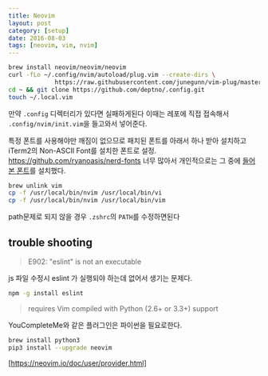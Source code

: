 ```yaml
---
title: Neovim
layout: post
category: [setup]
date: 2016-08-03
tags: [neovim, vim, nvim]
---
```


``` bash
brew install neovim/neovim/neovim
curl -fLo ~/.config/nvim/autoload/plug.vim --create-dirs \
		     https://raw.githubusercontent.com/junegunn/vim-plug/master/plug.vim
cd ~ && git clone https://github.com/deptno/.config.git
touch ~/.local.vim
```

만약 `.config` 디렉터리가 있다면 실패하게된다 이때는 레포에 직접 접속해서 `.config/nvim/init.vim`을 들고와서 넣어준다.

특정 폰트를 사용해야만 깨짐이 없으므로 패치된 폰트를 아래서 하나 받아 설치하고 iTerm2의 Non-ASCII Font를 설치한 폰트로 설정.
<https://github.com/ryanoasis/nerd-fonts> 너무 많아서 개인적으로는 그 중에 [들어본 폰트](https://github.com/ryanoasis/nerd-fonts/blob/master/patched-fonts/DroidSansMono/additional-variations/Droid%20Sans%20Mono%20for%20Powerline%20Nerd%20Font%20Plus%20Font%20Awesome%20Mono%20Windows%20Compatible.otf)를 설치했다.

``` zsh
brew unlink vim
cp -f /usr/local/bin/nvim /usr/local/bin/vi
cp -f /usr/local/bin/nvim /usr/local/bin/vim
```

path문제로 되지 않을 경우 `.zshrc`의 `PATH`를 수정하면된다

## trouble shooting

> E902: "eslint" is not an executable

js 파일 수정시 eslint 가 실행되야 하는데 없어서 생기는 문제다.

``` bash
npm -g install eslint
```

> requires Vim compiled with Python (2.6+ or 3.3+) support

YouCompleteMe와 같은 플러그인은 파이썬을 필요로한다.

```bash
brew install python3
pip3 install --upgrade neovim
```

[https://neovim.io/doc/user/provider.html]
